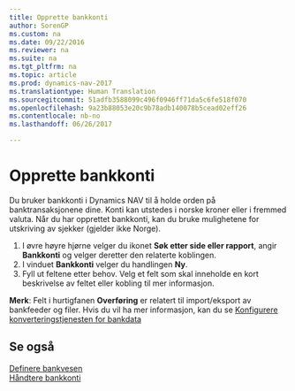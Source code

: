 ```yaml
---
title: Opprette bankkonti
author: SorenGP
ms.custom: na
ms.date: 09/22/2016
ms.reviewer: na
ms.suite: na
ms.tgt_pltfrm: na
ms.topic: article
ms.prod: dynamics-nav-2017
ms.translationtype: Human Translation
ms.sourcegitcommit: 51adfb3588099c496f0946ff71da5c6fe518f070
ms.openlocfilehash: 9a23b88053e20c9b78adb140078b5cead02eff26
ms.contentlocale: nb-no
ms.lasthandoff: 06/26/2017

---
```


# <a name="how-to-set-up-bank-accounts"></a>Opprette bankkonti
Du bruker bankkonti i Dynamics NAV til å holde orden på banktransaksjonene dine. Konti kan utstedes i norske kroner eller i fremmed valuta. Når du har opprettet bankkonti, kan du bruke mulighetene for utskriving av sjekker (gjelder ikke Norge).

1. I øvre høyre hjørne velger du ikonet **Søk etter side eller rapport**, angir **Bankkonti** og velger deretter den relaterte koblingen.
2. I vinduet **Bankkonti** velger du handlingen **Ny**.
3. Fyll ut feltene etter behov. Velg et felt som skal inneholde en kort beskrivelse av feltet eller kobling til mer informasjon.

**Merk**: Felt i hurtigfanen **Overføring** er relatert til import/eksport av bankfeeder og filer. Hvis du vil ha mer informasjon, kan du se [Konfigurere konverteringstjenesten for bankdata](bank-how-setup-bank-data-conversion-service.md)

## <a name="see-also"></a>Se også  
[Definere bankvesen](bank-setup-banking.md)  
[Håndtere bankkonti](bank-manage-bank-accounts.md)

